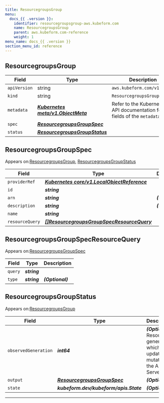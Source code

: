```yaml
---
title: ResourcegroupsGroup
menu:
  docs_{{ .version }}:
    identifier: resourcegroupsgroup-aws.kubeform.com
    name: ResourcegroupsGroup
    parent: aws.kubeform.com-reference
    weight: 1
menu_name: docs_{{ .version }}
section_menu_id: reference
---
```


## ResourcegroupsGroup
| Field | Type | Description |
| ------ | ----- | ----------- |
| `apiVersion` | string | `aws.kubeform.com/v1alpha1` |
|    `kind` | string | `ResourcegroupsGroup` |
| `metadata` | ***[Kubernetes meta/v1.ObjectMeta](https://kubernetes.io/docs/reference/generated/kubernetes-api/v1.13/#objectmeta-v1-meta)***|Refer to the Kubernetes API documentation for the fields of the `metadata` field.|
| `spec` | ***[ResourcegroupsGroupSpec](#resourcegroupsgroupspec)***||
| `status` | ***[ResourcegroupsGroupStatus](#resourcegroupsgroupstatus)***||
## ResourcegroupsGroupSpec

Appears on:[ResourcegroupsGroup](#resourcegroupsgroup), [ResourcegroupsGroupStatus](#resourcegroupsgroupstatus)

| Field | Type | Description |
| ------ | ----- | ----------- |
| `providerRef` | ***[Kubernetes core/v1.LocalObjectReference](https://kubernetes.io/docs/reference/generated/kubernetes-api/v1.13/#localobjectreference-v1-core)***||
| `id` | ***string***||
| `arn` | ***string***| ***(Optional)*** |
| `description` | ***string***| ***(Optional)*** |
| `name` | ***string***||
| `resourceQuery` | ***[[]ResourcegroupsGroupSpecResourceQuery](#resourcegroupsgroupspecresourcequery)***||
## ResourcegroupsGroupSpecResourceQuery

Appears on:[ResourcegroupsGroupSpec](#resourcegroupsgroupspec)

| Field | Type | Description |
| ------ | ----- | ----------- |
| `query` | ***string***||
| `type` | ***string***| ***(Optional)*** |
## ResourcegroupsGroupStatus

Appears on:[ResourcegroupsGroup](#resourcegroupsgroup)

| Field | Type | Description |
| ------ | ----- | ----------- |
| `observedGeneration` | ***int64***| ***(Optional)*** Resource generation, which is updated on mutation by the API Server.|
| `output` | ***[ResourcegroupsGroupSpec](#resourcegroupsgroupspec)***| ***(Optional)*** |
| `state` | ***kubeform.dev/kubeform/apis.State***| ***(Optional)*** |
---

